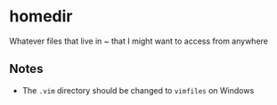 # homedir
Whatever files that live in ~ that I might want to access from anywhere

## Notes
* The `.vim` directory should be changed to `vimfiles` on Windows
